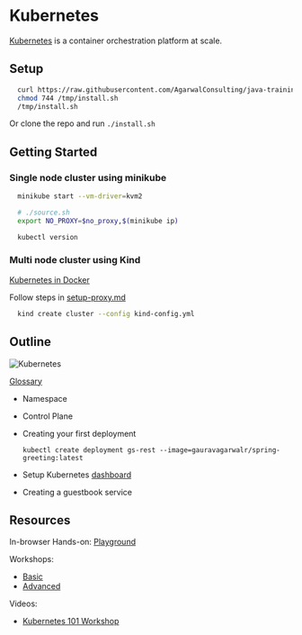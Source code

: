 # Kubernetes

[Kubernetes](https://kubernetes.io/) is a container orchestration platform at scale.


## Setup

```bash
  curl https://raw.githubusercontent.com/AgarwalConsulting/java-training/master/code-samples/11-kubernetes/install.sh -o /tmp/install.sh
  chmod 744 /tmp/install.sh
  /tmp/install.sh
```

Or clone the repo and run `./install.sh`

## Getting Started

### Single node cluster using minikube

```bash
  minikube start --vm-driver=kvm2

  # ./source.sh
  export NO_PROXY=$no_proxy,$(minikube ip)

  kubectl version
```

### Multi node cluster using Kind

[Kubernetes in Docker](https://github.com/kubernetes-sigs/kind/)

Follow steps in [setup-proxy.md](https://github.com/AgarwalConsulting/java-training/blob/master/code-samples/11-kubernetes/setup-proxy.md)

```bash
  kind create cluster --config kind-config.yml
```

## Outline

![Kubernetes](https://upload.wikimedia.org/wikipedia/commons/b/be/Kubernetes.png)

[Glossary](https://kubernetes.io/docs/reference/glossary)

* Namespace
* Control Plane
* Creating your first deployment

  `kubectl create deployment gs-rest --image=gauravagarwalr/spring-greeting:latest`

* Setup Kubernetes [dashboard](https://github.com/kubernetes/dashboard)
* Creating a guestbook service

## Resources

In-browser Hands-on: [Playground](https://www.katacoda.com/courses/kubernetes)

Workshops:

* [Basic](https://github.com/gsaslis/kubernetes-basics-workshop)
* [Advanced](https://github.com/GoogleCloudPlatform/kubernetes-workshops)

Videos:

* [Kubernetes 101 Workshop](https://www.youtube.com/watch?v=H-FKBoWTVws)
